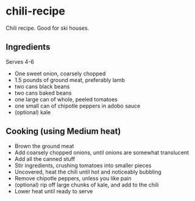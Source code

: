 # chili-recipe
Chili recipe.  Good for ski houses.  

## Ingredients
Serves 4-6
* One sweet onion, coarsely chopped
* 1.5 pounds of ground meat, preferably lamb
* two cans black beans
* two cans baked beans
* one large can of whole, peeled tomatoes
* one small can of chipotle peppers in adobo sauce
* (optional) kale

## Cooking (using Medium heat)
* Brown the ground meat
* Add coarsely chopped onions, until onions are somewhat translucent
* Add all the canned stuff 
* Stir ingredients, crushing tomatoes into smaller pieces
* Uncovered, heat the chili until hot and noticeably bubbling
* Remove chipotle peppers, unless you like pain
* (optional) rip off large chunks of kale, and add to the chili
* Lower heat until ready to serve


